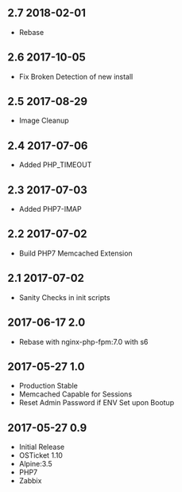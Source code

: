 ## 2.7 2018-02-01 <dave at tiredofit dot ca>

* Rebase

## 2.6 2017-10-05 <dave at tiredofit dot ca>

* Fix Broken Detection of new install

## 2.5 2017-08-29 <dave at tiredofit dot ca>

* Image Cleanup

## 2.4 2017-07-06 <dave at tiredofit dot ca>

* Added PHP_TIMEOUT

## 2.3 2017-07-03 <dave at tiredofit dot ca>

* Added PHP7-IMAP

## 2.2 2017-07-02 <dave at tiredofit dot ca>

* Build PHP7 Memcached Extension

## 2.1 2017-07-02 <dave at tiredofit dot ca>

* Sanity Checks in init scripts

## 2017-06-17 2.0 <dave at tiredofit dot ca>

* Rebase with nginx-php-fpm:7.0 with s6

## 2017-05-27 1.0 <dave at tiredofit dot ca>

* Production Stable
* Memcached Capable for Sessions
* Reset Admin Password if ENV Set upon Bootup


## 2017-05-27 0.9 <dave at tiredofit dot ca>

* Initial Release
* OSTicket 1.10
* Alpine:3.5
* PHP7
* Zabbix

